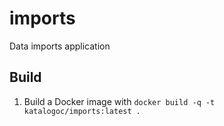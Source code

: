 # imports

Data imports application

## Build

1. Build a Docker image with `docker build -q -t katalogoc/imports:latest .`

